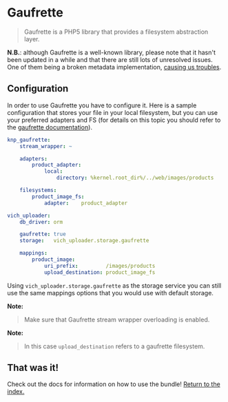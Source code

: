 Gaufrette
=========

> Gaufrette is a PHP5 library that provides a filesystem abstraction layer.

**N.B.**: although Gaufrette is a well-known library, please note that it hasn't been updated in a while and that there are still lots of unresolved issues. One of them being a broken metadata implementation, [causing us troubles](../known_issues.md#failed-to-set-metadata-before-uploading-the-file).


## Configuration

In order to use Gaufrette you have to configure it. Here is
a sample configuration that stores your file in your local filesystem,
but you can use your preferred adapters and FS (for details
on this topic you should refer to the [gaufrette documentation](https://github.com/KnpLabs/KnpGaufretteBundle)).

``` yaml
knp_gaufrette:
    stream_wrapper: ~

    adapters:
        product_adapter:
            local:
                directory: %kernel.root_dir%/../web/images/products

    filesystems:
        product_image_fs:
            adapter:    product_adapter

vich_uploader:
    db_driver: orm

    gaufrette: true
    storage:   vich_uploader.storage.gaufrette

    mappings:
        product_image:
            uri_prefix:         /images/products
            upload_destination: product_image_fs
```

Using `vich_uploader.storage.gaufrette` as the storage service
you can still use the same mappings options that you would
use with default storage.

**Note:**

> Make sure that Gaufrette stream wrapper overloading is enabled.

**Note:**

> In this case `upload_destination` refers to a gaufrette filesystem.


## That was it!

Check out the docs for information on how to use the bundle! [Return to the
index.](../index.md)
